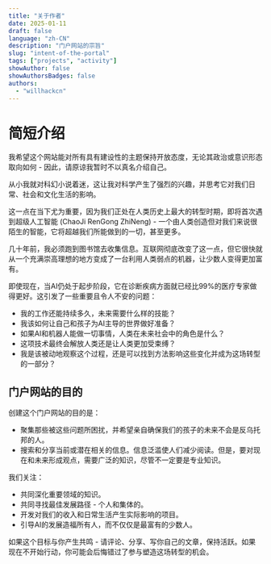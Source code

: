```yaml
---
title: "关于作者"
date: 2025-01-11
draft: false
language: "zh-CN"
description: "门户网站的宗旨"
slug: "intent-of-the-portal"
tags: ["projects", "activity"]
showAuthor: false
showAuthorsBadges: false
authors:
  - "willhackcn"
---
```


# 简短介绍

我希望这个网站能对所有具有建设性的主题保持开放态度，无论其政治或意识形态取向如何 - 因此，请原谅我暂时不以真名介绍自己。

从小我就对科幻小说着迷，这让我对科学产生了强烈的兴趣，并思考它对我们日常、社会和文化生活的影响。

这一点在当下尤为重要，因为我们正处在人类历史上最大的转型时期，即将首次遇到超级人工智能 (ChaoJi RenGong ZhiNeng) - 一个由人类创造但对我们来说很陌生的智能，它将超越我们所能做到的一切，甚至更多。

几十年前，我必须跑到图书馆去收集信息。互联网彻底改变了这一点，但它很快就从一个充满崇高理想的地方变成了一台利用人类弱点的机器，让少数人变得更加富有。

即使现在，当AI仍处于起步阶段，它在诊断疾病方面就已经比99%的医疗专家做得更好。这引发了一些重要且令人不安的问题：

* 我的工作还能持续多久，未来需要什么样的技能？
* 我该如何让自己和孩子为AI主导的世界做好准备？
* 如果AI和机器人能做一切事情，人类在未来社会中的角色是什么？
* 这项技术最终会解放人类还是让人类更加受束缚？
* 我是该被动地观察这个过程，还是可以找到方法影响这些变化并成为这场转型的一部分？

## 门户网站的目的

创建这个门户网站的目的是：

* 聚集那些被这些问题所困扰，并希望亲自确保我们的孩子的未来不会是反乌托邦的人。
* 搜索和分享当前或潜在相关的信息。信息泛滥使人们减少阅读。但是，要对现在和未来形成观点，需要广泛的知识，尽管不一定要是专业知识。

我们关注：

* 共同深化重要领域的知识。
* 共同寻找最佳发展路径 - 个人和集体的。
* 开发对我们的收入和日常生活产生实际影响的项目。
* 引导AI的发展造福所有人，而不仅仅是最富有的少数人。

如果这个目标与你产生共鸣 - 请评论、分享、写你自己的文章，保持活跃。如果现在不开始行动，你可能会后悔错过了参与塑造这场转型的机会。
